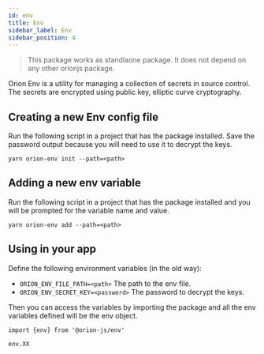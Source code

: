 ```yaml
---
id: env
title: Env
sidebar_label: Env
sidebar_position: 4
---
```


> This package works as standlaone package. It does not depend on any other orionjs package.

Orion Env is a utility for managing a collection of secrets in source control. The secrets are encrypted using public key, elliptic curve cryptography.

## Creating a new Env config file

Run the following script in a project that has the package installed. Save the password output because you will need to use it to decrypt the keys.

    yarn orion-env init --path=<path>

## Adding a new env variable

Run the following script in a project that has the package installed and you will be prompted for the variable name and value.

    yarn orion-env add --path=<path>

## Using in your app

Define the following environment variables (in the old way):

- `ORION_ENV_FILE_PATH=<path>` The path to the env file.
- `ORION_ENV_SECRET_KEY=<password>` The password to decrypt the keys.

Then you can access the variables by importing the package and all the env variables defined will be the env object.

    import {env} from '@orion-js/env'

    env.XX
